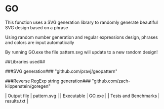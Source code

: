 # GO

This function uses a SVG generation library to randomly generate beautiful SVG design based on a phrase

Using random number generation and regular expressions design, phrases and colors are input automatically

By running GO.exe the file pattern.svg will update to a new random design!

##Libraries used##

###SVG generation###
"github.com/pravj/geopattern"

###Reverse RegExp string generation###
"github.com/zach-klippenstein/goregen"

| Output file | pattern.svg |
| Executable | GO.exe |
| Tests and Benchmarks | results.txt |
